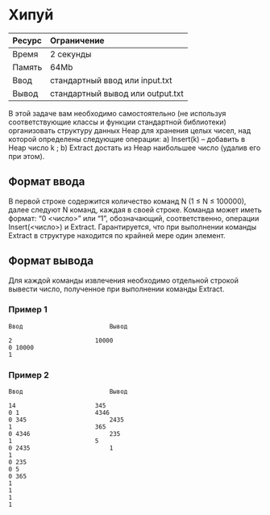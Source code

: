 # Хипуй

| Ресурс | Ограничение |
| :--- | :--- |
| Время | 2 секунды |
| Память | 64Mb |
| Ввод | стандартный ввод или input.txt |
| Вывод | стандартный вывод или output.txt |

В этой задаче вам необходимо самостоятельно (не используя соответствующие классы и функции стандартной библиотеки) организовать структуру данных Heap для хранения целых чисел, над которой определены следующие операции: a) Insert(k) – добавить в Heap число k ; b) Extract достать из Heap наибольшее число (удалив его при этом).
## Формат ввода
В первой строке содержится количество команд N (1 ≤ N ≤ 100000), далее следуют N команд, каждая в своей строке. Команда может иметь формат: “0 <число>” или “1”, обозначающий, соответственно, операции Insert(<число>) и Extract. Гарантируется, что при выполнении команды Extract в структуре находится по крайней мере один элемент.
## Формат вывода
Для каждой команды извлечения необходимо отдельной строкой вывести число, полученное при выполнении команды Extract.
### Пример 1
```
Ввод						Вывод

2						10000
0 10000
1
```

### Пример 2
```
Ввод						Вывод

14						345
0 1						4346
0 345						2435
1						365
0 4346						235
1						5
0 2435						1
1
0 235
0 5
0 365
1
1
1
1
```
